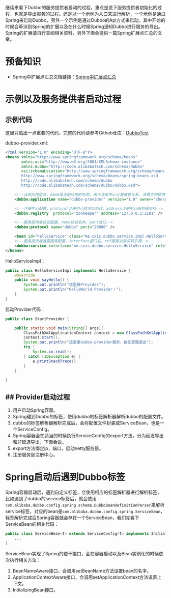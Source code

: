 继续来看下Dubbo的服务提供者启动的过程，重点是说下服务提供者初始化的过程，也就是导出服务的过程。还是以一个示例为入口来进行解析，一个示例是通过Spring来启动Dubbo，另外一个示例是通过Dubbo的Api方式来启动。其中开始的时候会牵涉到Spring的扩展以及在什么时候Spring通知Dubbo进行服务的导出。Spring的扩展请自行查阅相关资料，另外下面会提供一篇Spring扩展点汇总的文章。

# 预备知识

- Spring中扩展点汇总文档链接：[Spring中扩展点汇总](https://cxis.me/2019/02/22/Spring%E4%B8%AD%E6%89%A9%E5%B1%95%E7%82%B9%E6%B1%87%E6%80%BB/)

# 示例以及服务提供者启动过程

## 示例代码

这里只贴出一点重要的代码，完整的代码请参考Github仓库：[DubboTest](https://github.com/dachengxi/DubboTest)

dubbo-provider.xml:

```xml
<?xml version="1.0" encoding="UTF-8"?>
<beans xmlns="http://www.springframework.org/schema/beans"
       xmlns:xsi="http://www.w3.org/2001/XMLSchema-instance"
       xmlns:dubbo="http://code.alibabatech.com/schema/dubbo"
       xsi:schemaLocation="http://www.springframework.org/schema/beans
       http://www.springframework.org/schema/beans/spring-beans.xsd
       http://code.alibabatech.com/schema/dubbo
       http://code.alibabatech.com/schema/dubbo/dubbo.xsd">

    <!--当前应用信息，name是当前应用的名称，用于注册中心计算依赖关系，消费方和提供方的名称不要一样-->
    <dubbo:application name="dubbo-provider" version="1.0" owner="cheng.xi" organization="china" environment="product" />

    <!--注册中心配置，protocol注册中心的地址协议，address注册中心服务器地址-->
    <dubbo:registry  protocol="zookeeper" address="127.0.0.1:2181" />

    <!--服务提供者协议配置，name协议名称，port端口-->
    <dubbo:protocol name="dubbo" port="20880" />

    <bean id="helloService" class="me.cxis.dubbo.service.impl.HelloServiceImpl" />
    <!--服务提供者暴露服务配置，interface接口名，ref服务对象实现引用-->
    <dubbo:service interface="me.cxis.dubbo.service.HelloService" ref="helloService"/>
</beans>
```

HelloServiceImpl：

```java
public class HelloServiceImpl implements HelloService {
    @Override
    public void sayHello() {
        System.out.println("这里是Provider");
        System.out.println("HelloWorld Provider！");
    }
}
```

启动Provider代码：

```java
public class StartProvider {

    public static void main(String[] args){
        ClassPathXmlApplicationContext context = new ClassPathXmlApplicationContext(new String[]{"dubbo-provider.xml"});
        context.start();
        System.out.println("这里是dubbo-provider服务，按任意键退出");
        try {
            System.in.read();
        } catch (IOException e) {
            e.printStackTrace();
        }
    }

}
```



## ## Provider启动过程

1. 用户启动Spring容器。
2. Spring碰到Dubbo的标签，使用dubbo的标签解析器解析dubbo的配置文件。
3. dubbo的标签解析器解析完成后，会将配置文件封装成ServiceBean，也是一个ServiceConfig。
4. Spring容器会在适当的时候执行ServiceConfig的export方法，分为延迟导出和非延迟导出，下面会说。
5. export方法绑定ip，端口，启动netty服务器。
6. 注册服务到注册中心。

# Spring启动后遇到Dubbo标签

Spring容器启动后，遇到自定义标签，会使用相应的标签解析器进行解析标签，比如遇到了dubbo的service标签后，就会使用`com.alibaba.dubbo.config.spring.schema.DubboBeanDefinitionParser`来解析service标签，对应的bean是`com.alibaba.dubbo.config.spring.ServiceBean`，标签解析完成后Spring容器就会存在一个ServiceBean，我们先看下ServiceBean的相关代码：

```java
public class ServiceBean<T> extends ServiceConfig<T> implements InitializingBean, DisposableBean, ApplicationContextAware, ApplicationListener, BeanNameAware {
    ...
}
```

ServiceBean实现了Spring的若干接口，会在容器启动以及Bean实例化的时候依次执行相关方法：

1. BeanNameAware接口，会调用setBeanName方法设置bean的名字。
2. ApplicationContextAware接口，会调用setApplicationContext方法设置上下文。
3. InitializingBean接口，


